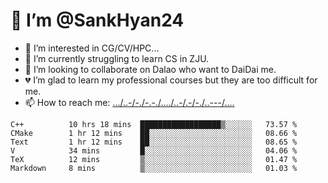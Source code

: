 # 👋 I’m @SankHyan24
- 👀 I’m interested in CG/CV/HPC...
- 🌱 I’m currently struggling to learn CS in ZJU.
- 💞️ I’m looking to collaborate on Dalao who want to DaiDai me.
- 💔 I’m glad to learn my professional courses but they are too difficult for me.
- 📫 How to reach me: [.../..-/-./-.-./..../..-/.-/-./..---/....](mailto:sunchuan24@gmail.com)

<!---
SankHyan24/SankHyan24 is a ✨ special ✨ repository because its `README.md` (this file) appears on your GitHub profile.
You can click the Preview link to take a look at your changes.
--->
<!--START_SECTION:waka-->

```text
C++          10 hrs 18 mins  ██████████████████▒░░░░░░   73.57 %
CMake        1 hr 12 mins    ██░░░░░░░░░░░░░░░░░░░░░░░   08.66 %
Text         1 hr 12 mins    ██░░░░░░░░░░░░░░░░░░░░░░░   08.65 %
V            34 mins         █░░░░░░░░░░░░░░░░░░░░░░░░   04.06 %
TeX          12 mins         ▒░░░░░░░░░░░░░░░░░░░░░░░░   01.47 %
Markdown     8 mins          ▒░░░░░░░░░░░░░░░░░░░░░░░░   01.03 %
```

<!--END_SECTION:waka-->
